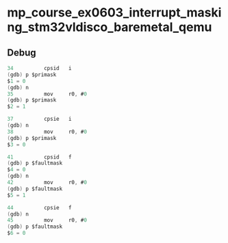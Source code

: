 # mp_course_ex0603_interrupt_masking_stm32vldisco_baremetal_qemu

## Debug

```as
34          cpsid   i
(gdb) p $primask
$1 = 0
(gdb) n
35          mov     r0, #0
(gdb) p $primask
$2 = 1
```

```as
37          cpsie   i
(gdb) n
38          mov     r0, #0
(gdb) p $primask
$3 = 0
```

```as
41          cpsid   f
(gdb) p $faultmask
$4 = 0
(gdb) n
42          mov     r0, #0
(gdb) p $faultmask
$5 = 1
```

```as
44          cpsie   f
(gdb) n
45          mov     r0, #0
(gdb) p $faultmask
$6 = 0
```
